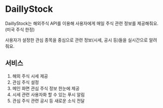 # DaillyStock


DaillyStock는 해외주식 API를 이용해 사용자에게 매일 주식 관련 정보를 제공해줘요. (미국 주식 한정) 


사용자가 설정한 관심 종목을 중심으로 관련 정보(시세, 공시 등)들을 실시간으로 알려줘요.


서비스
---
1. 해외 주식 시세 제공 
2. 관심 주식 설정
3. 메인 화면 관심 주식 정보 한눈에 제공
4. 시세 관련 사용자화 할 수 있는 푸시 알림
5. 관심 주식 관련 공시 등 새로운 소식 전달

